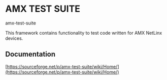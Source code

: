 # AMX TEST SUITE

amx-test-suite

This framework contains functionality to test code written for AMX NetLinx devices.

## Documentation

[https://sourceforge.net/p/amx-test-suite/wiki/Home/](https://sourceforge.net/p/amx-test-suite/wiki/Home/)
